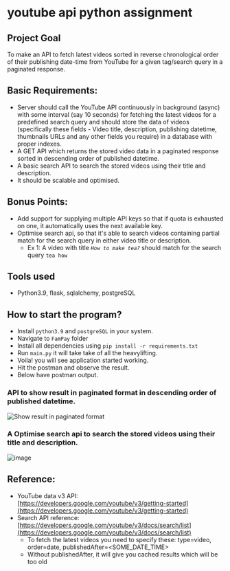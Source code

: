 # youtube api python assignment
## Project Goal

To make an API to fetch latest videos sorted in reverse chronological order of their publishing date-time from YouTube for a given tag/search query in a paginated response.

## Basic Requirements:

- Server should call the YouTube API continuously in background (async) with some interval (say 10 seconds) for fetching the latest videos for a predefined search query and should store the data of videos (specifically these fields - Video title, description, publishing datetime, thumbnails URLs and any other fields you require) in a database with proper indexes.
- A GET API which returns the stored video data in a paginated response sorted in descending order of published datetime.
- A basic search API to search the stored videos using their title and description.
- It should be scalable and optimised.

## Bonus Points:

- Add support for supplying multiple API keys so that if quota is exhausted on one, it automatically uses the next available key.
- Optimise search api, so that it's able to search videos containing partial match for the search query in either video title or description.
    - Ex 1: A video with title *`How to make tea?`* should match for the search query `tea how`

## Tools used
- Python3.9, flask, sqlalchemy, postgreSQL

## How to start the program?
- Install `python3.9` and `postgreSQL` in your system.
- Navigate to `FamPay` folder
- Install all dependencies using `pip install -r requirements.txt`
- Run `main.py` it will take take of all the heavylifting.
- Voila! you will see application started working.
- Hit the postman and observe the result.
- Below have postman output.

### API to show result in paginated format in descending order of published datetime.
![Show result in paginated format](https://user-images.githubusercontent.com/38341037/152645192-22d96586-5964-4761-aaf3-dbf8e9d957d2.jpg)

### A Optimise search api to search the stored videos using their title and description.
![image](https://user-images.githubusercontent.com/38341037/152645269-149030b6-d1e8-4253-a064-38d61c37c258.png)


## Reference:

- YouTube data v3 API: [https://developers.google.com/youtube/v3/getting-started](https://developers.google.com/youtube/v3/getting-started)
- Search API reference: [https://developers.google.com/youtube/v3/docs/search/list](https://developers.google.com/youtube/v3/docs/search/list)
    - To fetch the latest videos you need to specify these: type=video, order=date, publishedAfter=<SOME_DATE_TIME>
    - Without publishedAfter, it will give you cached results which will be too old


